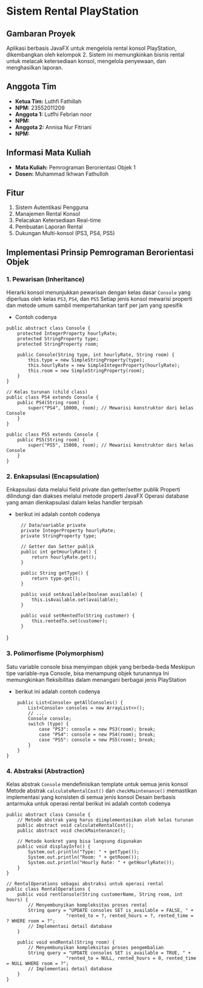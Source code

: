 # Sistem Rental PlayStation

## Gambaran Proyek
Aplikasi berbasis JavaFX untuk mengelola rental konsol PlayStation, dikembangkan oleh kelompok 2. Sistem ini memungkinkan bisnis rental untuk melacak ketersediaan konsol, mengelola penyewaan, dan menghasilkan laporan.

## Anggota Tim
- **Ketua Tim:** Luthfi Fathillah
- **NPM:** 23552011209
- **Anggota 1:** Lutfhi Febrian noor
- **NPM:**
- **Anggota 2:** Annisa Nur Fitriani
- **NPM:**

## Informasi Mata Kuliah
- **Mata Kuliah:** Pemrograman Berorientasi Objek 1
- **Dosen:** Muhammad Ikhwan Fathulloh

## Fitur
1. Sistem Autentikasi Pengguna
2. Manajemen Rental Konsol
3. Pelacakan Ketersediaan Real-time
4. Pembuatan Laporan Rental
5. Dukungan Multi-konsol (PS3, PS4, PS5)

## Implementasi Prinsip Pemrograman Berorientasi Objek

### 1. Pewarisan (Inheritance)
 Hierarki konsol menunjukkan pewarisan dengan kelas dasar `Console` yang diperluas oleh kelas `PS3`, `PS4`, dan `PS5`
 Setiap jenis konsol mewarisi properti dan metode umum sambil mempertahankan tarif per jam yang spesifik
- Contoh codenya
``` // Kelas induk (parent class)
public abstract class Console {
    protected IntegerProperty hourlyRate;
    protected StringProperty type;
    protected StringProperty room;
    
    public Console(String type, int hourlyRate, String room) {
        this.type = new SimpleStringProperty(type);
        this.hourlyRate = new SimpleIntegerProperty(hourlyRate);
        this.room = new SimpleStringProperty(room);
    }
}

// Kelas turunan (child class)
public class PS4 extends Console {
    public PS4(String room) {
        super("PS4", 10000, room); // Mewarisi konstruktor dari kelas Console
    }
}

public class PS5 extends Console {
    public PS5(String room) {
        super("PS5", 15000, room); // Mewarisi konstruktor dari kelas Console
    }
}
```
### 2. Enkapsulasi (Encapsulation)
 Enkapsulasi data melalui field private dan getter/setter publik
 Properti dilindungi dan diakses melalui metode properti JavaFX
 Operasi database yang aman dienkapsulasi dalam kelas handler terpisah
- berikut ini adalah contoh codenya
  ```public class Console {
    // Data/variable private
    private IntegerProperty hourlyRate;
    private StringProperty type;
    
    // Getter dan Setter publik
    public int getHourlyRate() { 
        return hourlyRate.get(); 
    }
    
    public String getType() { 
        return type.get(); 
    }
    
    public void setAvailable(boolean available) { 
        this.isAvailable.set(available); 
    }
    
    public void setRentedTo(String customer) {
        this.rentedTo.set(customer);
    }
}

### 3. Polimorfisme (Polymorphism)
Satu variable console bisa menyimpan objek yang berbeda-beda
Meskipun tipe variable-nya Console, bisa menampung objek turunannya
Ini memungkinkan fleksibilitas dalam menangani berbagai jenis PlayStation
- berikut ini adalah contoh codenya
``` public class RentalOperations {
    public List<Console> getAllConsoles() {
        List<Console> consoles = new ArrayList<>();
        // ...
        Console console;
        switch (type) {
            case "PS3": console = new PS3(room); break;
            case "PS4": console = new PS4(room); break;
            case "PS5": console = new PS5(room); break;
        }
    }
}
```
### 4. Abstraksi (Abstraction)
 Kelas abstrak `Console` mendefinisikan template untuk semua jenis konsol
 Metode abstrak `calculateRentalCost()` dan `checkMaintenance()` memastikan implementasi yang konsisten di semua jenis konsol
 Desain berbasis antarmuka untuk operasi rental
 berikut ini adalah contoh codenya
``` // Kelas abstrak dengan metode abstrak
public abstract class Console {
    // Metode abstrak yang harus diimplementasikan oleh kelas turunan
    public abstract void calculateRentalCost();
    public abstract void checkMaintenance();
    
    // Metode konkret yang bisa langsung digunakan
    public void displayInfo() {
        System.out.println("Type: " + getType());
        System.out.println("Room: " + getRoom());
        System.out.println("Hourly Rate: " + getHourlyRate());
    }
}

// RentalOperations sebagai abstraksi untuk operasi rental
public class RentalOperations {
    public void rentConsole(String customerName, String room, int hours) {
        // Menyembunyikan kompleksitas proses rental
        String query = "UPDATE consoles SET is_available = FALSE, " +
                      "rented_to = ?, rented_hours = ?, rented_time = ? WHERE room = ?";
        // Implementasi detail database
    }
    
    public void endRental(String room) {
        // Menyembunyikan kompleksitas proses pengembalian
        String query = "UPDATE consoles SET is_available = TRUE, " +
                      "rented_to = NULL, rented_hours = 0, rented_time = NULL WHERE room = ?";
        // Implementasi detail database
    }
}
```

